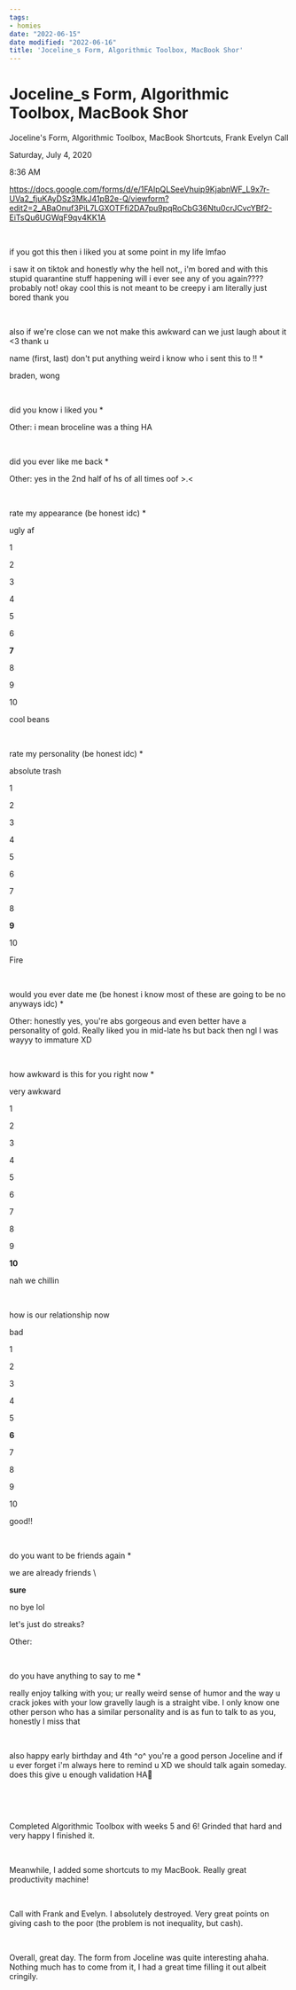 ```yaml
---
tags:
- homies
date: "2022-06-15"
date modified: "2022-06-16"
title: 'Joceline_s Form, Algorithmic Toolbox, MacBook Shor'
---
```


# Joceline_s Form, Algorithmic Toolbox, MacBook Shor
Joceline's Form, Algorithmic Toolbox, MacBook Shortcuts, Frank Evelyn Call

Saturday, July 4, 2020

8:36 AM

<https://docs.google.com/forms/d/e/1FAIpQLSeeVhuip9KjabnWF_L9x7r-UVa2_fjuKAyDSz3MkJ41pB2e-Q/viewform?edit2=2_ABaOnuf3PiL7LGXOTFfi2DA7pu9pqRoCbG36Ntu0crJCvcYBf2-EiTsQu6UGWqF9qv4KK1A>

 

if you got this then i liked you at some point in my life lmfao

i saw it on tiktok and honestly why the hell not,, i'm bored and with this stupid quarantine stuff happening will i ever see any of you again???? probably not! okay cool this is not meant to be creepy i am literally just bored thank you

 

also if we're close can we not make this awkward can we just laugh about it &lt;3 thank u

name (first, last) don't put anything weird i know who i sent this to !! \*

braden, wong

 

did you know i liked you \*

Other: i mean broceline was a thing HA

 

did you ever like me back \*

Other: yes in the 2nd half of hs of all times oof &gt;.&lt;

 

rate my appearance (be honest idc) \*

ugly af

1

2

3

4

5

6

**7**

8

9

10

cool beans

 

rate my personality (be honest idc) \*

absolute trash

1

2

3

4

5

6

7

8

**9**

10

Fire

 

would you ever date me (be honest i know most of these are going to be no anyways idc) \*

Other: honestly yes, you're abs gorgeous and even better have a personality of gold. Really liked you in mid-late hs but back then ngl I was wayyy to immature XD

 

how awkward is this for you right now \*

very awkward

1

2

3

4

5

6

7

8

9

**10**

nah we chillin

 

how is our relationship now

bad

1

2

3

4

5

**6**

7

8

9

10

good!!

 

do you want to be friends again \*

we are already friends \

**sure**

no bye lol

let's just do streaks?

Other:

 

do you have anything to say to me \*

really enjoy talking with you; ur really weird sense of humor and the way u crack jokes with your low gravelly laugh is a straight vibe. I only know one other person who has a similar personality and is as fun to talk to as you, honestly I miss that

 

also happy early birthday and 4th ^o^ you're a good person Joceline and if u ever forget i'm always here to remind u XD we should talk again someday. does this give u enough validation HA🤪

 

 

Completed Algorithmic Toolbox with weeks 5 and 6! Grinded that hard and very happy I finished it.

 

Meanwhile, I added some shortcuts to my MacBook. Really great productivity machine!

 

Call with Frank and Evelyn. I absolutely destroyed. Very great points on giving cash to the poor (the problem is not inequality, but cash).

 

Overall, great day. The form from Joceline was quite interesting ahaha. Nothing much has to come from it, I had a great time filling it out albeit cringily.
